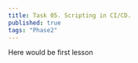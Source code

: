 ```yaml
---
title: Task 05. Scripting in CI/CD.
published: true
tags: "Phase2"
---
```


Here would be first lesson
